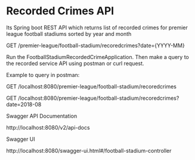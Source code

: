 # Recorded Crimes API 

Its Spring boot REST API which returns list of recorded crimes for premier league football stadiums sorted by year and month

GET /premier-league/football-stadium/recoredcrimes?date={YYYY-MM}



Run the FootballStadiumRecordedCrimeApplication.
Then make a query to the recorded service API using postman or curl request. 

Example to query in postman: 

GET /localhost:8080/premier-league/football-stadium/recoredcrimes

GET /localhost:8080/premier-league/football-stadium/recoredcrimes?date=2018-08


Swagger API Documentation

http://localhost:8080/v2/api-docs

Swagger UI 

http://localhost:8080/swagger-ui.html#/football-stadium-controller








    

